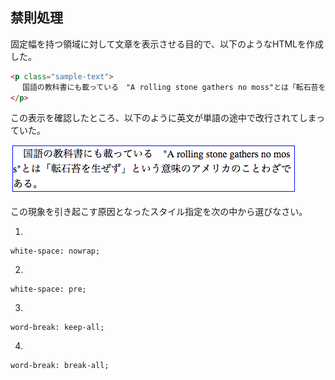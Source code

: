 ## 禁則処理

固定幅を持つ領域に対して文章を表示させる目的で、以下のようなHTMLを作成した。

```html
<p class="sample-text">
 　国語の教科書にも載っている　"A rolling stone gathers no moss"とは「転石苔を生ぜず」という意味のアメリカのことわざである。
</p>
```

この表示を確認したところ、以下のように英文が単語の途中で改行されてしまっていた。

<img src="../../../images/prohibition.png">

この現象を引き起こす原因となったスタイル指定を次の中から選びなさい。  

1.
```
white-space: nowrap;
```

2.
```
white-space: pre;
```

3.
```
word-break: keep-all;
```

4.
```
word-break: break-all;
```
